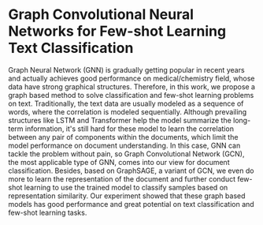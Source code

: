 # Graph Convolutional Neural Networks for Few-shot Learning Text Classification

Graph Neural Network (GNN) is gradually getting popular in recent years and actually achieves good performance on medical/chemistry field, whose data have strong graphical structures. Therefore, in this work, we propose a graph based method to solve classification and few-shot learning problems on text. Traditionally, the text data are usually modeled as a sequence of words, where the correlation is modeled sequentially. Although prevailing structures like LSTM and Transformer help the model summarize the long-term information, it's still hard for these model to learn the correlation between any pair of components within the documents, which limit the model performance on document understanding. In this case, GNN can tackle the problem without pain, so Graph Convolutional Network (GCN), the most applicable type of GNN, comes into our view for document classification. Besides, based on GraphSAGE, a variant of GCN, we even do more to learn the representation of the document and further conduct few-shot learning to use the trained model to classify samples based on representation similarity. Our experiment showed that these graph based models has good performance and great potential on text classification and few-shot learning tasks.
